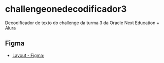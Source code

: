 # challengeonedecodificador3
Decodificador de texto do challenge da turma 3 da Oracle Next Education + Alura 

## Figma

- [Layout - Figma](https://www.figma.com/file/tvFEYhVfZTjdJ5P24RGV21/Alura-Challenge---Desafio-1---L%C3%B3gica?node-id=2%3A213);
